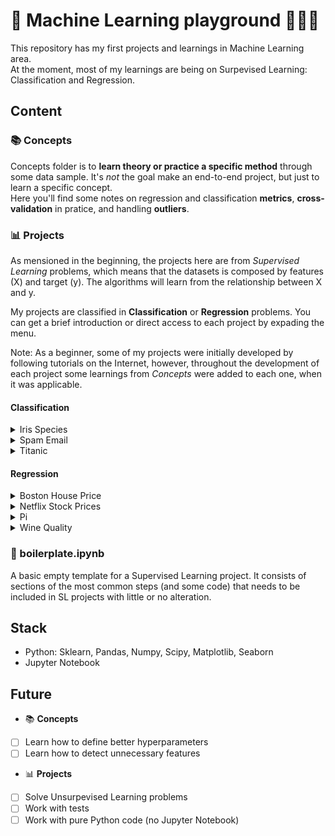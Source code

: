 # 🤖 Machine Learning playground 🤹🏼‍♀️

This repository has my first projects and learnings in Machine Learning area. <br>
At the moment, most of my learnings are being on Surpevised Learning: Classification and Regression.

## Content

### 📚 Concepts
Concepts folder is to **learn theory or practice a specific method** through some data sample. It's *not* the goal make an end-to-end project, but just to learn a specific concept. <br>
Here you'll find some notes on regression and classification **metrics**, **cross-validation** in pratice, and handling **outliers**.

### 📊 Projects
As mensioned in the beginning, the projects here are from *Supervised Learning* problems, which means that the datasets is composed by features (X) and target (y). The algorithms will learn from the relationship between X and y.

My projects are classified in **Classification** or **Regression** problems. You can get a brief introduction or direct access to each project by expading the menu. <br>

Note: As a beginner, some of my projects were initially developed by following tutorials on the Internet, however, throughout the development of each project some 
learnings from *Concepts* were added to each one, when it was applicable.

#### Classification

<details>
  
  <summary> Iris Species </summary>

  <br>
  💐 <a href="https://github.com/gabrielatrindade/ml-playground/tree/master/projects/iris_species">Iris Species project</a> has the aim to <b>classify iris flowers among three species</b> (setosa, versicolor, or virginica) from the variables: sepal length, sepal width, petal length, petal width. Each class (species) has 50 observations, which means there are 50 records for setosa, 50 for versicolor and 50 for virginica. But, as some outliers were identified (4) in this project, they were removed, reducing the observations and turning the dataset into an imbalanced one. One important question to ask is: Would it really be necessary to remove these outliers?

  #### Dataset
  - Independent variables: sepal length, sepal width, peta length, petal width.
  - Dependent variable: target (iris species)

  The dataset was provided by sklearn.datasets.
  <hr>

</details>


<details>
  <summary> Spam Email </summary>
  
  <br>
  📧 <a href="https://github.com/gabrielatrindade/ml-playground/tree/master/projects/spam_email">Spam Email project</a> <b>classifies an email as spam (junk email) or ham (good email)</b> through email messages. The dataset contains 5572 observations, they are composed of Label (target) and EmailText (feature) variables. In this case, the EmailText will be converted into features that consist of the relative frequencies of occurring words. The model will then learn from the frequencies of each word in a spam or ham message.
    
  #### Dataset
  - Independent variable: EmailText
  - Dependent variable: Label (spam or ham)
  
  Future work: before counting the occurrence of each word, clean the messages: [ ] remove punctuation and [ ] abbreviation.
  <hr>

</details>


<details>
  
  <summary> Titanic </summary>
  
  <br>
  🚢 <a href="https://github.com/gabrielatrindade/ml-playground/tree/master/projects/titanic">Titanic project</a> is one of the most common classification problems for beginners. In this project, we need to build a predictive model that <b>classifies whether a passenger will survive or not</b> based on their information (i.e. name, age, gender, socioeconomic class, etc.). In this project, I dealt with data cleaning, visualization, and feature engineering, as well as machine learning. The dataset is composed of 11 features that they are not prepared to immediately apply a machine learning model. Going through these features, plotting some graphs, understanding and making decisions about how to clean and fill them, categorizing and encoding them, is part of the process. In addition, I applied and plotted some metrics I learned to evaluate the algorithms, such as ROC, AUC, and accuracy.
  
  #### Dataset
  - Independent variables: PassengerId, Pclass, Name, Sex, Age, SibSp, Parch, Ticket, Fire, Cabin, Embarked
  - Dependent variable: Survived

  <hr>

</details>


#### Regression

<details>
  
  <br>
  <summary> Boston House Price </summary>
  🏡 <a href="https://github.com/gabrielatrindade/ml-playground/tree/master/projects/boston_house_pricing">Boston House Price project</a> aims to <b>predict a housing price in Boston</b>. Since the target is a continuous value, this problem is classified as a Regression problem. In this case, the model will create a relationship between the 11 features and the target (dataset), and then be prepared to predict some Boston house prices through a given input. Some of these input/features are RM (average number of rooms per dwelling), AGE (proportion of owner-occupied units built prior to 1940), DIS (weighted distances to ﬁve Boston employment centers), RAD (index of accessibility to radial highways), and TAX (full-value property-tax rate per $10,000).
    
  #### Dataset
  - Independent variables: CRIM, ZN, INDUS, CHAS, NOX, RM, AGE, DIS, RAD, TAX, PTRATIO, B, LSTAT
  - Dependent variable: target (boston house price)
  
  The dataset was provided by sklearn.datasets. <br>
  Future work: [ ] remove outliers and
               [ ] select only the features that contributes to the model training
  <hr>

</details>


<details>
  
  <br>
  <summary> Netflix Stock Prices </summary>
  📺 <a href="https://github.com/gabrielatrindade/ml-playground/tree/master/projects/netflix">Netflix Stock Prices project</a> <b>predicts the stock price over the next 25 days</b>. Although Netflix's stock prices dataset has 13 features, only the Close feature was the input to predict the next stock prices. The Close feature represents the closing price for each day. Our dependent variable is a copy of that feature moved 25 days ahead. In this way, we got the price of each day and the price for the 25th day ahead, and the algorithm learned from the relationship between these two values. <br>
  A question I'm researching and trying to answer about this problem is: Does the Close feature violate the Autocorrelation Linear Regression assumption?

  #### Dataset
  - Independent variables: Close
  - Dependent variable: 25th Close
  <hr>
  
</details>


<details>
  
  <br>
  <summary> Pi </summary>
  ➗ <a href="https://github.com/gabrielatrindade/ml-playground/tree/master/projects/pi">Pi project</a> intends to <b>predict the next 10 digits of the Pi number</b>. The idea for this project came from the solution of the Netflix Stock Prices project. I failed in the solution but I learned somethings and I understood why this project cannot be solved in the same way as the Netflix one. Through a dataset with 1000 digits, I tried to predict the last 10 ones. The dependent variable was created based on the 10th digit ahead and the current one, but in reality there is no relationship between them. So the dependent variable was not dependent on the feature (current digit) and the algorithm couldn't learn from it. On top of that, another reason that made it fail is the fact of the dependent variable is not a continuous value. Some notes and visualization on the conclusion are provided.
  
  #### Dataset
  - Independent variables: Digit
  - Dependent variable: 10th Digit  
  <hr>
  
</details>

<details>
  
  <br>
  <summary> Wine Quality </summary>
  🍷 <a href="https://github.com/gabrielatrindade/ml-playground/tree/master/projects/wine_quality">Wine Quality project</a> can be seen as classification or regression tasks. It will be a Regression problem if quality is a continuous variable but it can also be a Classification problem if the quality is a discrete variable (such as poor, good, and excellent). I decided to solve this problem as a Regression problem. <br>
  The Wine Quality project aims to <b>predict the quality value given to a wine</b>. The dataset is composed of 11 features and the target, however, only 7 features are used to make the prediction. Through visualizations, I identified outliers. After analyzing the techniques to remove them (Z score and IQR), the IQR was used to do it. So the dataset was used to train the model.
  
  #### Dataset
  - Independent variables: fixed acidity, volatile acidity, citric acid, chlorides, free sulfur dioxide, total sulfur dioxide, density, alcohol, residual sugar, pH, sulphates
  - Dependent variable: quality
  
  The dataset was provided by <a href="https://www.kaggle.com/uciml/red-wine-quality-cortez-et-al-2009">Kaggle</a> and
  <a href="https://archive.ics.uci.edu/ml/datasets/wine+quality">UCI Machine Learning Repository</a>.
  <hr>

</details>

### 📝 boilerplate.ipynb
A basic empty template for a Supervised Learning project. It consists of sections of the most common steps (and some code) that needs to be included in SL projects with little or no alteration.

## Stack
- Python: Sklearn, Pandas, Numpy, Scipy, Matplotlib, Seaborn
- Jupyter Notebook

## Future

- 📚 **Concepts**
- [ ] Learn how to define better hyperparameters
- [ ] Learn how to detect unnecessary features

- 📊 **Projects**
- [ ] Solve Unsurpevised Learning problems
- [ ] Work with tests
- [ ] Work with pure Python code (no Jupyter Notebook)
